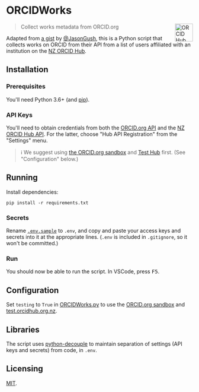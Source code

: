 # ORCIDWorks

<img src="https://orcidhub.org.nz/static/images/logo.png" align="right" width="48" height="48" alt="ORCID Hub logo">

> Collect works metadata from ORCID.org

Adapted from [a gist](https://gist.github.com/Jason-Gush/bcbab1c3c55e5684251ad3b8ee04eded) by [@JasonGush](https://github.com/Jason-Gush), this is a Python script that collects works on ORCID from their API from a list of users affiliated with an institution on the [NZ ORCID Hub](https://orcidhub.org.nz).

## Installation

### Prerequisites

You'll need Python 3.6+ (and [pip](https://pip.pypa.io/en/stable/)).

### API Keys

You'll need to obtain credentials from both the [ORCID.org API](https://info.orcid.org/documentation/features/public-api/) and the [NZ ORCID Hub API](https://orcidhub.org.nz/api-docs). For the latter, choose "Hub API Registration" from the "Settings" menu.

> ℹ We suggest using [the ORCID.org sandbox](https://sandbox.orcid.org/signin) and [Test Hub](https://test.orcidhub.org.nz) first. (See "Configuration" below.)

## Running

Install dependencies:

```shell
pip install -r requirements.txt
```

### Secrets

Rename [`.env.sample`](.env.sample) to `.env`, and copy and paste your access keys and secrets into it at the appropriate lines. (`.env` is included in `.gitignore`, so it won't be committed.)

### Run

You should now be able to run the script. In VSCode, press <kbd>F5</kbd>.

## Configuration

Set `testing` to `True` in [ORCIDWorks.py](ORCIDWorks.py) to use the [ORCID.org sandbox](https://sandbox.orcid.org) and [test.orcidhub.org.nz](https://test.orcidhub.org.nz).

## Libraries

The script uses [python-decouple](https://pypi.org/project/python-decouple/) to maintain separation of settings (API keys and secrets) from code, in `.env`.

## Licensing

[MIT](/LICENSE).
